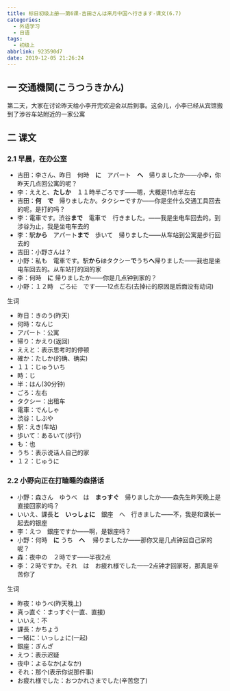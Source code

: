 ```yaml
---
title: 标日初级上册——第6课-吉田さんは来月中国へ行きます-课文(6.7)
categories:
  - 外语学习
  - 日语
tags:
  - 初级上
abbrlink: 923590d7
date: 2019-12-05 21:26:24
---
```

## 一 交通機関(こうつうきかん)

第二天，大家在讨论昨天给小李开完欢迎会以后到事。这会儿，小李已经从宾馆搬到了涉谷车站附近的一家公寓

<!--more-->

## 二 课文

### 2.1 早晨，在办公室

* 吉田：李さん、昨日　何時　**に**　アパート　**へ**　帰りましたか——小李，你昨天几点回公寓的呢？
* 李：ええと、**たしか**　１１時半ごろです——嗯，大概是11点半左右
* 吉田：**何　で**　帰りましたか。タクシーですか——你是坐什么交通工具回去的呢，是打的吗？
* 李：電車です。渋谷**まで**　電車で　行きました。——我是坐电车回去的。到涉谷为止，我是坐电车去的
* 李：駅**から**　アパート**まで**　歩いて　帰りました——从车站到公寓是步行回去的
* 吉田：小野さんは？
* 小野：私も　電車です。駅**から**~~は~~タクシー**で**うち**へ**帰りました——我也是坐电车回去的。从车站打的回的家
* 李：何時　**に** 帰りましたか——你是几点钟到家的？
* 小野：１２時　ごろ~~に~~　です——12点左右(去掉~~に~~的原因是后面没有动词)

生词

* 昨日：きのう(昨天)
* 何時：なんじ
* アパート：公寓
* 帰り：かえり(返回)
* ええと：表示思考时的停顿
* 確か：たしか(的确、确实)
* １１：じゅういち
* 時：じ
* 半：はん(30分钟)
* ごろ：左右
* タクシー：出租车
* 電車：でんしゃ
* 渋谷：しぶや
* 駅：えき(车站)
* 歩いて：あるいて(步行)
* も：也
* うち：表示说话人自己的家
* １２：じゅうに

### 2.2 小野向正在打瞌睡的森搭话

* 小野：森さん　ゆうべ　は　**まっすぐ**　帰りましたか——森先生昨天晚上是直接回家的吗？
* いいえ、課長**と**　**いっしょに**　銀座　へ　行きました——不，我是和课长一起去的银座
* 李：えつ　銀座ですか——啊，是银座吗？
* 小野：何時　**に** うち　**へ** 　帰りましたか——那你又是几点钟回自己家的呢？
* 森：夜中の　２時です——半夜2点
* 李：２時ですか。それ　は　お疲れ様でした——2点钟才回家呀，那真是辛苦你了

生词

* 昨夜：ゆうべ(昨天晚上)
* 真っ直ぐ：まっすぐ(一直、直接)
* いいえ：不
* 課長：かちょう
* 一緒に：いっしょに(一起)
* 銀座：ぎんざ
* えつ：表示迟疑
* 夜中：よるなか(よなか)
* それ：那个(表示你说那件事)
* お疲れ様でした：おつかれさまでした(辛苦您了)